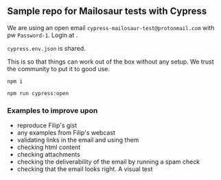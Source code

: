 ## Sample repo for Mailosaur tests with Cypress

We are using an open email `cypress-mailosaur-test@protonmail.com` with pw `Password-1`. Login at [](https://mailosaur.com/app/).

`cypress.env.json` is shared.

This is so that things can work out of the box without any setup. We trust the community to put it to good use.

`npm i`

`npm run cypress:open`


### Examples to improve upon

* reproduce Filip's gist
* any examples from Filip's webcast
* validating links in the email and using them
* checking html content
* checking attachments
* checking the deliverability of the email by running a spam check
* checking that the email looks right. A visual test
